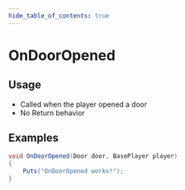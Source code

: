 ```yaml
---
hide_table_of_contents: true
---
```


# OnDoorOpened

## Usage

* Called when the player opened a door
* No Return behavior

## Examples

```csharp title=""
void OnDoorOpened(Door door, BasePlayer player)
{
    Puts("OnDoorOpened works!");
}
```
